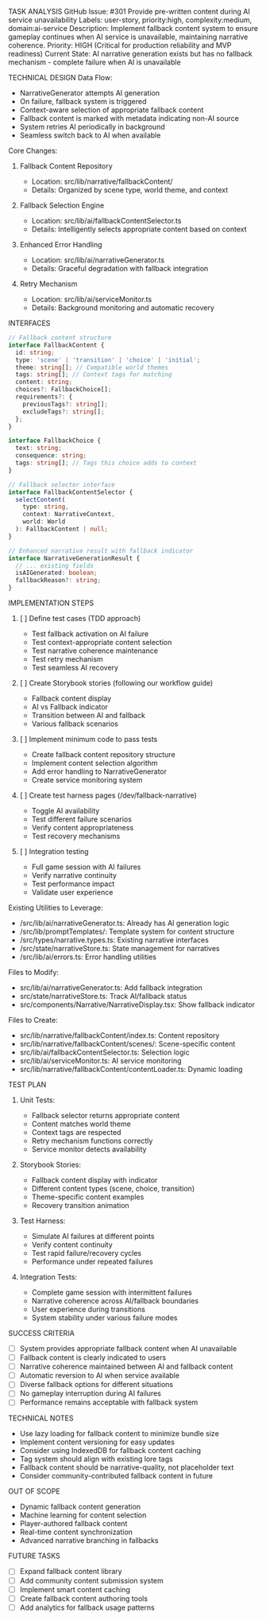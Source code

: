 TASK ANALYSIS
GitHub Issue: #301 Provide pre-written content during AI service unavailability
Labels: user-story, priority:high, complexity:medium, domain:ai-service
Description: Implement fallback content system to ensure gameplay continues when AI service is unavailable, maintaining narrative coherence.
Priority: HIGH (Critical for production reliability and MVP readiness)
Current State: AI narrative generation exists but has no fallback mechanism - complete failure when AI is unavailable

TECHNICAL DESIGN
Data Flow:
- NarrativeGenerator attempts AI generation
- On failure, fallback system is triggered
- Context-aware selection of appropriate fallback content
- Fallback content is marked with metadata indicating non-AI source
- System retries AI periodically in background
- Seamless switch back to AI when available

Core Changes:
1. Fallback Content Repository
   - Location: src/lib/narrative/fallbackContent/
   - Details: Organized by scene type, world theme, and context
   
2. Fallback Selection Engine
   - Location: src/lib/ai/fallbackContentSelector.ts
   - Details: Intelligently selects appropriate content based on context

3. Enhanced Error Handling
   - Location: src/lib/ai/narrativeGenerator.ts
   - Details: Graceful degradation with fallback integration

4. Retry Mechanism
   - Location: src/lib/ai/serviceMonitor.ts
   - Details: Background monitoring and automatic recovery

INTERFACES
```typescript
// Fallback content structure
interface FallbackContent {
  id: string;
  type: 'scene' | 'transition' | 'choice' | 'initial';
  theme: string[]; // Compatible world themes
  tags: string[]; // Context tags for matching
  content: string;
  choices?: FallbackChoice[];
  requirements?: {
    previousTags?: string[];
    excludeTags?: string[];
  };
}

interface FallbackChoice {
  text: string;
  consequence: string;
  tags: string[]; // Tags this choice adds to context
}

// Fallback selector interface
interface FallbackContentSelector {
  selectContent(
    type: string,
    context: NarrativeContext,
    world: World
  ): FallbackContent | null;
}

// Enhanced narrative result with fallback indicator
interface NarrativeGenerationResult {
  // ... existing fields
  isAIGenerated: boolean;
  fallbackReason?: string;
}
```

IMPLEMENTATION STEPS
1. [ ] Define test cases (TDD approach)
   - Test fallback activation on AI failure
   - Test context-appropriate content selection
   - Test narrative coherence maintenance
   - Test retry mechanism
   - Test seamless AI recovery

2. [ ] Create Storybook stories (following our workflow guide)
   - Fallback content display
   - AI vs Fallback indicator
   - Transition between AI and fallback
   - Various fallback scenarios

3. [ ] Implement minimum code to pass tests
   - Create fallback content repository structure
   - Implement content selection algorithm
   - Add error handling to NarrativeGenerator
   - Create service monitoring system

4. [ ] Create test harness pages (/dev/fallback-narrative)
   - Toggle AI availability
   - Test different failure scenarios
   - Verify content appropriateness
   - Test recovery mechanisms

5. [ ] Integration testing
   - Full game session with AI failures
   - Verify narrative continuity
   - Test performance impact
   - Validate user experience

Existing Utilities to Leverage:
- /src/lib/ai/narrativeGenerator.ts: Already has AI generation logic
- /src/lib/promptTemplates/: Template system for content structure
- /src/types/narrative.types.ts: Existing narrative interfaces
- /src/state/narrativeStore.ts: State management for narratives
- /src/lib/ai/errors.ts: Error handling utilities

Files to Modify:
- src/lib/ai/narrativeGenerator.ts: Add fallback integration
- src/state/narrativeStore.ts: Track AI/fallback status
- src/components/Narrative/NarrativeDisplay.tsx: Show fallback indicator

Files to Create:
- src/lib/narrative/fallbackContent/index.ts: Content repository
- src/lib/narrative/fallbackContent/scenes/: Scene-specific content
- src/lib/ai/fallbackContentSelector.ts: Selection logic
- src/lib/ai/serviceMonitor.ts: AI service monitoring
- src/lib/narrative/fallbackContent/contentLoader.ts: Dynamic loading

TEST PLAN
1. Unit Tests:
   - Fallback selector returns appropriate content
   - Content matches world theme
   - Context tags are respected
   - Retry mechanism functions correctly
   - Service monitor detects availability

2. Storybook Stories:
   - Fallback content display with indicator
   - Different content types (scene, choice, transition)
   - Theme-specific content examples
   - Recovery transition animation

3. Test Harness:
   - Simulate AI failures at different points
   - Verify content continuity
   - Test rapid failure/recovery cycles
   - Performance under repeated failures

4. Integration Tests:
   - Complete game session with intermittent failures
   - Narrative coherence across AI/fallback boundaries
   - User experience during transitions
   - System stability under various failure modes

SUCCESS CRITERIA
- [ ] System provides appropriate fallback content when AI unavailable
- [ ] Fallback content is clearly indicated to users
- [ ] Narrative coherence maintained between AI and fallback content
- [ ] Automatic reversion to AI when service available
- [ ] Diverse fallback options for different situations
- [ ] No gameplay interruption during AI failures
- [ ] Performance remains acceptable with fallback system

TECHNICAL NOTES
- Use lazy loading for fallback content to minimize bundle size
- Implement content versioning for easy updates
- Consider using IndexedDB for fallback content caching
- Tag system should align with existing lore tags
- Fallback content should be narrative-quality, not placeholder text
- Consider community-contributed fallback content in future

OUT OF SCOPE
- Dynamic fallback content generation
- Machine learning for content selection
- Player-authored fallback content
- Real-time content synchronization
- Advanced narrative branching in fallbacks

FUTURE TASKS
- [ ] Expand fallback content library
- [ ] Add community content submission system
- [ ] Implement smart content caching
- [ ] Create fallback content authoring tools
- [ ] Add analytics for fallback usage patterns
